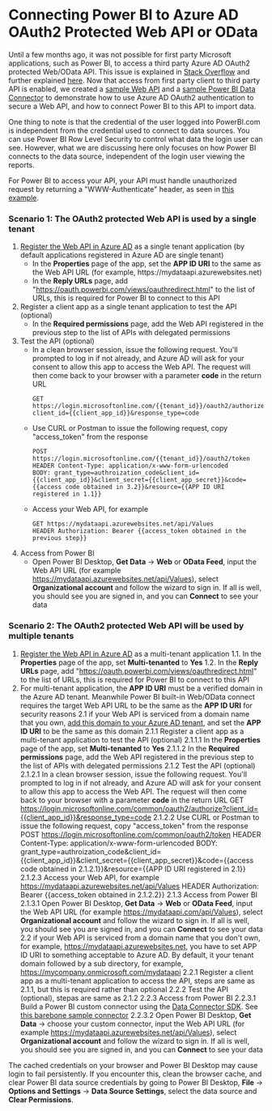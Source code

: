 # Connecting Power BI to Azure AD OAuth2 Protected Web API or OData

Until a few months ago, it was not possible for first party Microsoft applications, such as Power BI, to access a third party Azure AD OAuth2 protected Web/OData API. This issue is explained in [Stack Overflow](https://stackoverflow.com/questions/28293791/waad-authentication-with-webapi-odata-service-consumed-by-excel-powerquery) and further explained [here](/PowerBIOData/PBIEODataExplained.pdf). Now that access from first party client to third party API is enabled, we created a [sample Web API](/PowerBIOData/Oauth2Odata) and a [sample Power BI Data Connector](/PowerBIOData/OAuth2DataConnector) to demonstrate how to use Azure AD OAuth2 authentication to secure a Web API, and how to connect Power BI to this API to import data. 

One thing to note is that the credential of the user logged into PowerBI.com is independent from the credential used to connect to data sources. You can use Power BI Row Level Security to control what data the login user can see. However, what we are discussing here only focuses on how Power BI connects to the data source, independent of the login user viewing the reports.

For Power BI to access your API, your API must handle unauthorized request by returning a "WWW-Authenticate" header, as seen in [this example](/PowerBIOData/Oauth2Odata/CustomAuthorization.cs).

### Scenario 1: The OAuth2 protected Web API is used by a single tenant
1. [Register the Web API in Azure AD](https://docs.microsoft.com/en-us/azure/active-directory/active-directory-app-registration) as a single tenant application (by default applications registered in Azure AD are single tenant)  
    * In the __Properties__ page of the app, set the __APP ID URI__ to the same as the Web API URL (for example, https://<i></i>mydataapi.azurewebsites.net)  
    * In the __Reply URLs__ page, add "https://oauth.powerbi.com/views/oauthredirect.html" to the list of URLs, this is required for Power BI to connect to this API  
2. Register a client app as a single tenant application to test the API (optional)  
    * In the __Required permissions__ page, add the Web API registered in the previous step to the list of APIs with delegated permissions  
3. Test the API (optional)
    * In a clean browser session, issue the following request. You'll prompted to log in if not already, and Azure AD will ask for your consent to allow this app to access the Web API. The request will then come back to your browser with a parameter __code__ in the return URL
        ```
        GET https://login.microsoftonline.com/{{tenant_id}}/oauth2/authorize?client_id={{client_app_id}}&response_type=code  
        ```
    * Use CURL or Postman to issue the following request, copy "access_token" from the response  
        ```
        POST https://login.microsoftonline.com/{{tenant_id}}/oauth2/token
        HEADER Content-Type: application/x-www-form-urlencoded
        BODY: grant_type=authroization_code&client_id={{client_app_id}}&client_secret={{client_app_secret}}&code={{access code obtained in 3.2}}&resource={{APP ID URI registered in 1.1}}  
        ```
    * Access your Web API, for example  
        ```
        GET https://mydataapi.azurewebsites.net/api/Values  
        HEADER Authorization: Bearer {{access_token obtained in the previous step}}  
        ```
4. Access from Power BI  
    * Open Power BI Desktop, __Get Data__ -> __Web__ or __OData Feed__, input the Web API URL (for example https://mydataapi.azurewebsites.net/api/Values), select __Organizational account__ and follow the wizard to sign in. If all is well, you should see you are signed in, and you can __Connect__ to see your data  

### Scenario 2: The OAuth2 protected Web API will be used by multiple tenants
1. [Register the Web API in Azure AD](https://docs.microsoft.com/en-us/azure/active-directory/active-directory-app-registration) as a multi-tenant application
  1.1. In the __Properties__ page of the app, set __Multi-tenanted__ to __Yes__
  1.2. In the __Reply URLs__ page, add "https://oauth.powerbi.com/views/oauthredirect.html" to the list of URLs, this is required for Power BI to connect to this API
2. For multi-tenant application, the __APP ID URI__ must be a verified domain in the Azure AD tenant. Meanwhile Power BI built-in Web/OData connect requires the target Web API URL to be the same as the __APP ID URI__ for security reasons
    2.1 if your Web API is serviced from a domain name that you own, [add this domain to your Azure AD tenant](https://docs.microsoft.com/en-us/azure/active-directory/add-custom-domain), and set the __APP ID URI__ to be the same as this domain
      2.1.1 Register a client app as a multi-tenant application to test the API (optional)
        2.1.1.1 In the __Properties__ page of the app, set __Multi-tenanted__ to __Yes__
        2.1.1.2 In the __Required permissions__ page, add the Web API registered in the previous step to the list of APIs with delegated permissions
      2.1.2 Test the API (optional)
        2.1.2.1 In a clean browser session, issue the following request. You'll prompted to log in if not already, and Azure AD will ask for your consent to allow this app to access the Web API. The request will then come back to your browser with a parameter __code__ in the return URL
            GET https://login.microsoftonline.com/common/oauth2/authorize?client_id={{client_app_id}}&response_type=code
        2.1.2.2 Use CURL or Postman to issue the following request, copy "access_token" from the response
            POST https://login.microsoftonline.com/common/oauth2/token
            HEADER Content-Type: application/x-www-form-urlencoded
            BODY: grant_type=authroization_code&client_id={{client_app_id}}&client_secret={{client_app_secret}}&code={{access code obtained in 2.1.2.1}}&resource={{APP ID URI registered in 2.1}}
        2.1.2.3 Access your Web API, for example
            https://mydataapi.azurewebsites.net/api/Values
            HEADER Authorization: Bearer {{access_token obtained in 2.1.2.2}}
      2.1.3 Access from Power BI
        2.1.3.1 Open Power BI Desktop, __Get Data__ -> __Web__ or __OData Feed__, input the Web API URL (for example https://mydataapi.com/api/Values), select __Organizational account__ and follow the wizard to sign in. If all is well, you should see you are signed in, and you can __Connect__ to see your data
    2.2 if your Web API is serviced from a domain name that you don't own, for example, https://mydataapi.azurewebsites.net, you have to set APP ID URI to something acceptable to Azure AD. By default, it your tenant domain followed by a sub directory, for example, https://mycompany.onmicrosoft.com/mydataapi
      2.2.1 Register a client app as a multi-tenant application to access the API, steps are same as 2.1.1, but this is required rather than optional
      2.2.2 Test the API (optional), stepas are same as 2.1.2
      2.2.3 Access from Power BI 
        2.2.3.1 Build a Power BI custom connector using the [Data Connector SDK](https://github.com/Microsoft/DataConnectors).  See [this barebone sample connector](/PowerBIOData/OAuth2DataConnector) 
        2.2.3.2 Open Power BI Desktop, __Get Data__ -> choose your custom connector, input the Web API URL (for example https://mydataapi.azurewebsites.net/api/Values), select __Organizational account__ and follow the wizard to sign in. If all is well, you should see you are signed in, and you can __Connect__ to see your data
       
The cached credentials on your browser and Power BI Desktop may cause login to fail persistently. If you encounter this, clean the browser cache, and clear Power BI data source credentials by going to Power BI Desktop, __File__ -> __Options and Settings__ -> __Data Source Settings__, select the data source and __Clear Permissions__. 

